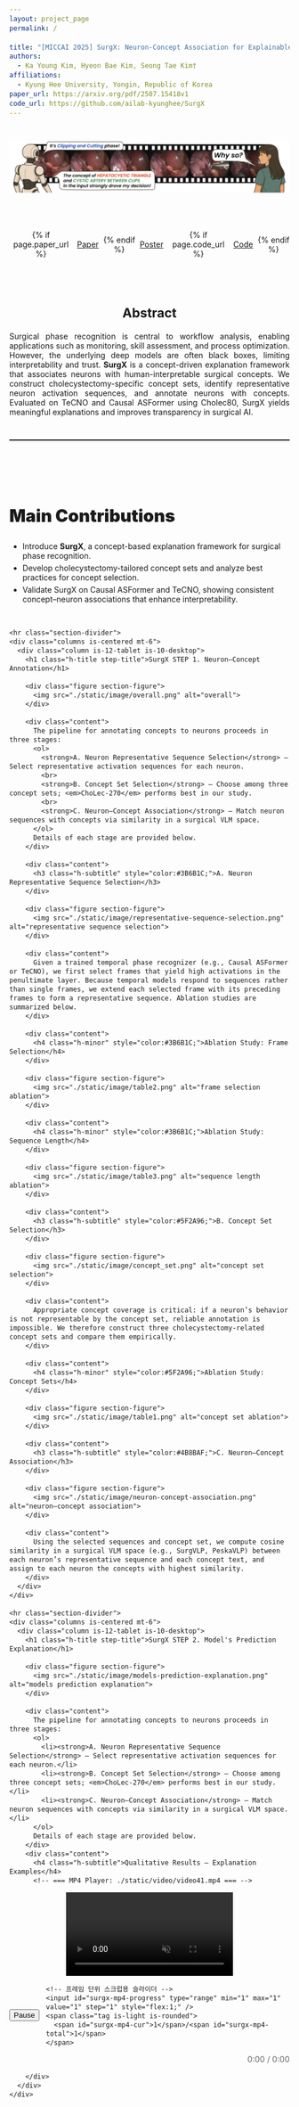 ```yaml
---
layout: project_page
permalink: /

title: "[MICCAI 2025] SurgX: Neuron-Concept Association for Explainable Surgical Phase Recognition"
authors:
  - Ka Young Kim, Hyeon Bae Kim, Seong Tae Kim†
affiliations:
  - Kyung Hee University, Yongin, Republic of Korea
paper_url: https://arxiv.org/pdf/2507.15418v1
code_url: https://github.com/ailab-kyunghee/SurgX
---
```


<style>
  /* ===== Tighten only title↔hero and hero↔abstract ===== */

/* 레이아웃이 상단에 페이지 제목을 렌더링할 때 대비 */
.page-title,
.post-title,
h1.page-title,
h1.post-title {
  margin-bottom: 0.6rem; /* 제목과 히어로를 더 가깝게 */
}

/* 히어로 섹션 자체 간격 축소 */
.hero-section {
  padding-top: 0.6rem !important;
  padding-bottom: 0.6rem !important;
}

/* 히어로 내부 이미지와 버튼 간격도 촘촘하게 */
.hero-section .figure-hero {
  margin-bottom: 0.6rem !important;
}
.hero-section .link-blocks {
  margin-top: 0.4rem !important;
  margin-bottom: 0.6rem !important;
}

/* Abstract의 상단 여백만 줄여서 히어로와 바짝 */
.abstract-section {
  padding-top: 0.8rem !important;
}

/* 히어로와 Abstract 사이에 구분선이 있으면 여백 최소화 */
hr.section-divider {
  margin: 0.8rem auto !important;
}

/* 모바일에서는 너무 붙지 않게 살짝만 완화 */
@media (max-width: 768px) {
  .hero-section {
    padding-top: 0.8rem !important;
    padding-bottom: 0.8rem !important;
  }
  .abstract-section {
    padding-top: 1rem !important;
  }
}

/* Pretendard Font 설정 */
@font-face {
  font-family: 'Pretendard';
  src: url('./static/font/Pretendard-Regular.otf') format('opentype');
  font-weight: 400;
  font-style: normal;
}
@font-face {
  font-family: 'Pretendard';
  src: url('./static/font/Pretendard-Medium.otf') format('opentype');
  font-weight: 500;
  font-style: normal;
}
@font-face {
  font-family: 'Pretendard';
  src: url('./static/font/Pretendard-Black.otf') format('opentype');
  font-weight: 900;
  font-style: normal;
}

/* 전역 기본 폰트 적용 */
body {
  font-family: 'Pretendard', -apple-system, BlinkMacSystemFont, 'Segoe UI', Roboto, sans-serif;
}

/* --- Desktop 확대/모바일 풀폭 설정 --- */
@media screen and (min-width: 1216px) {
  .narrow-container {
    max-width: 1200px;
    margin: 0 auto;
  }
}
@media screen and (min-width: 1408px) {
  .narrow-container {
    max-width: 1280px;
    margin: 0 auto;
  }
}

/* 기본: 좌측 정렬 */
body,
.narrow-container,
.narrow-container .content,
ul, ol, li, p {
  text-align: left;
}

/* 제목도 좌측 */
h1, h2, h3, h4, h5, h6 {
  text-align: left;
}

/* Hero, Abstract 섹션은 중앙 정렬 강제 */
.hero-section,
.hero-section * ,
.abstract-section,
.abstract-section h3,
.abstract-section h1,
.abstract-section h2 {
  text-align: center !important;
}

/* Abstract 본문만 양쪽 정렬 */
.abstract-section .content {
  text-align: justify !important;
}

/* 데스크톱에서 기본 폰트 크게 */
@media screen and (min-width: 1024px) {
  body { overflow-x: hidden; }
  .narrow-container .content {
    font-size: 1.2rem;
    line-height: 1.9;
  }
  .figure-hero img {
    transform: scale(1.2);
    transform-origin: center;
    will-change: transform;
  }
}

/* 기본 이미지 반응형 */
.figure img {
  width: 100%;
  height: auto;
  display: block;
}

/* 모바일(≤768px): 이미지 중앙 */
@media screen and (max-width: 768px) {
  .figure img {
    width: 100% !important;
    max-width: 100% !important;
    margin-left: auto;
    margin-right: auto;
  }
  .link-blocks {
    justify-content: center; /* 모바일에서는 버튼 중앙 */
  }
}
/* 모바일(≤768px): hero 버튼 크기 줄이기 */
@media screen and (max-width: 768px) {
  .hero-section .link-blocks .button.is-medium {
    font-size: 0.8rem;
    height: 2.2em;
    padding-left: 0.9em;
    padding-right: 0.9em;
    border-radius: 9999px;
  }
  .hero-section .link-blocks .button.is-medium .icon {
    font-size: 0.85em;
  }
}

/* 버튼 그룹 */
.link-blocks {
  display: flex;
  gap: .5rem;
  justify-content: flex-start;
  align-items: center;
}
.link-blocks .button + .button {
  margin-left: 0;
}

/* 이미지 여백 (기본값 유지) */
.section-figure {
  margin-top: 1rem;
  margin-bottom: 1.5rem;
}

/* 제목 크기 */
.h-title {
  font-size: clamp(1.75rem, 3.2vw, 2.75rem);
  font-weight: 900;
}
.h-subtitle {
  font-size: clamp(1.35rem, 2.4vw, 2.125rem);
  font-weight: 700;
}
.h-minor {
  font-size: clamp(1.2rem, 2vw, 1.625rem);
  font-weight: 700;
}

/* STEP 제목 강조 */
.step-title {
  font-size: clamp(2.25rem, 4.2vw, 3.25rem);
  font-weight: 900;
  letter-spacing: -0.01em;
  line-height: 1.15;
}

/* =========================
   Vertical Rhythm / Spacing
   ========================= */

/* 1) 간격 스케일 */
:root{
  --space-2xs: .4rem;
  --space-xs:  .8rem;
  --space-sm:  1.2rem;
  --space-md:  1.8rem;
  --space-lg:  2.4rem;
  --space-xl:  3.2rem;
  --space-2xl: 4.0rem;
}

/* 2) 섹션 여백: hero/abstract 는 원래대로, 그 외만 확대 */
.section:not(.hero-section):not(.abstract-section) {
  padding-top: var(--space-xl);
  padding-bottom: var(--space-xl);
}

/* 3) 같은 섹션 안에서 columns 묶음 사이 간격 키우기 (hero/abstract 제외 필요 없음) */
.section .columns + .columns {
  margin-top: var(--space-xl);
}

/* 4) 큰 제목/소제목 상하 간격 */
.h-title {
  margin-top: var(--space-xl);
  margin-bottom: var(--space-md);
}
.step-title {
  margin-top: var(--space-2xl);
  margin-bottom: var(--space-lg);
}
.h-subtitle {
  margin-top: var(--space-xl);
  margin-bottom: var(--space-sm);
}
.h-minor {
  margin-top: var(--space-lg);
  margin-bottom: var(--space-xs);
}

/* 5) 문단/표/목록 기본 간격 */
.content {
  margin-top: var(--space-sm);
  margin-bottom: var(--space-md);
}

/* 연속 블록 간 자동 간격 증대 */
:where(.content, .figure, .h-title, .h-subtitle, .h-minor)
  + :where(.content, .figure, .h-title, .h-subtitle, .h-minor) {
  margin-top: var(--space-lg);
}

/* 6) 이미지 블록 상하 여백 (확대) — hero/abstract 내부 기본 흐름은 유지 */
.section-figure {
  margin-top: var(--space-sm) !important;
  margin-bottom: var(--space-xl) !important;
}

/* 7) 리스트 간격 */
.content ul,
.content ol {
  margin-top: var(--space-xs);
  margin-bottom: var(--space-md);
}
.content li + li {
  margin-top: .35em;
}

/* 8) 히어로/링크 버튼 묶음 주변 여백 (기존 느낌 유지) */
.hero-section .figure-hero {
  margin-bottom: 1.5rem; /* 원래 감성 유지 */
}
.link-blocks {
  margin-top: var(--space-sm);
  margin-bottom: var(--space-md);
}

/* 9) 테이블/포스터 이미지 등 후속 블록 간격 */
.figure + .content,
.content + .figure {
  margin-top: var(--space-lg);
}

/* 10) 가독 좋은 구분선 */
hr.section-divider {
  margin: var(--space-xl) auto;
  border: none;
  border-top: 1px solid rgba(0,0,0,.12);
  width: min(980px, 100%);
}

/* 11) 모바일에서 여백 살짝 축소 */
@media screen and (max-width: 768px) {
  .section:not(.hero-section):not(.abstract-section) {
    padding-top: var(--space-lg);
    padding-bottom: var(--space-lg);
  }
  .h-title { margin-top: var(--space-lg); margin-bottom: var(--space-sm); }
  .step-title { margin-top: var(--space-xl); margin-bottom: var(--space-md); }
  .h-subtitle { margin-top: var(--space-lg); margin-bottom: var(--space-xs); }
  .h-minor { margin-top: var(--space-md); margin-bottom: var(--space-2xs); }
  .section .columns + .columns { margin-top: var(--space-lg); }
  .section-figure { margin-bottom: var(--space-lg) !important; }
  hr.section-divider { margin: var(--space-lg) auto; }
}
</style>

<!-- Hero Illustration + 링크 버튼 (그대로 유지) -->
<section class="section pt-4 pb-3 hero-section">
  <div class="container narrow-container">
    <div class="columns is-centered">
      <div class="column is-12-tablet is-10-desktop">
        <div class="figure section-figure figure-hero">
          <img src="./static/image/intro.png" alt="Illustration">
        </div>
      </div>
    </div>
    <div class="columns is-centered">
      <div class="column is-12-tablet is-10-desktop">
        <div class="link-blocks mt-4" style="justify-content:center;">
          {% if page.paper_url %}
          <a href="{{ page.paper_url }}" target="_blank" rel="noopener"
             class="button is-dark is-rounded is-medium">
            <span class="icon"><i class="fas fa-file-pdf"></i></span><span>Paper</span>
          </a>
          {% endif %}
          <a href="./static/pdf/SurgX_Poster.pdf" target="_blank" rel="noopener"
             class="button is-dark is-rounded is-medium">
            <span class="icon"><i class="fas fa-file-pdf"></i></span><span>Poster</span>
          </a>
          {% if page.code_url %}
          <a href="{{ page.code_url }}" target="_blank" rel="noopener"
             class="button is-link is-rounded is-medium">
            <span class="icon"><i class="fab fa-github"></i></span><span>Code</span>
          </a>
          {% endif %}
        </div>
      </div>
    </div>
  </div>
</section>

<!-- Abstract (그대로 유지) -->
<section class="section pt-4 pb-4 abstract-section">
  <div class="container narrow-container">
    <div class="columns is-centered">
      <div class="column is-12-tablet is-10-desktop">
        <h3 class="h-subtitle">Abstract</h3>
        <div class="content mt-3">
          Surgical phase recognition is central to workflow analysis, enabling applications such as monitoring, skill assessment, and process optimization. However, the underlying deep models are often black boxes, limiting interpretability and trust.
          <b>SurgX</b> is a concept-driven explanation framework that associates neurons with human-interpretable surgical concepts. We construct cholecystectomy-specific concept sets, identify representative neuron activation sequences, and annotate neurons with concepts.
          Evaluated on TeCNO and Causal ASFormer using Cholec80, SurgX yields meaningful explanations and improves transparency in surgical AI.
        </div>
      </div>
    </div>
  </div>
</section>

<hr class="section-divider">

<!-- Main Contributions (여기부터 시원한 간격 적용) -->
<section class="section pt-5 pb-5">
  <div class="container narrow-container">
    <div class="columns is-centered">
      <div class="column is-12-tablet is-10-desktop">
        <h1 class="h-title">Main Contributions</h1>
        <ul class="content mt-4">
          <li>Introduce <strong>SurgX</strong>, a concept-based explanation framework for surgical phase recognition.</li>
          <li>Develop cholecystectomy-tailored concept sets and analyze best practices for concept selection.</li>
          <li>Validate SurgX on Causal ASFormer and TeCNO, showing consistent concept–neuron associations that enhance interpretability.</li>
        </ul>
      </div>
    </div>

    <hr class="section-divider">
    <div class="columns is-centered mt-6">
      <div class="column is-12-tablet is-10-desktop">
        <h1 class="h-title step-title">SurgX STEP 1. Neuron–Concept Annotation</h1>

        <div class="figure section-figure">
          <img src="./static/image/overall.png" alt="overall">
        </div>

        <div class="content">
          The pipeline for annotating concepts to neurons proceeds in three stages:
          <ol>
            <strong>A. Neuron Representative Sequence Selection</strong> – Select representative activation sequences for each neuron.
            <br>
            <strong>B. Concept Set Selection</strong> – Choose among three concept sets; <em>ChoLec-270</em> performs best in our study.
            <br>
            <strong>C. Neuron–Concept Association</strong> – Match neuron sequences with concepts via similarity in a surgical VLM space.
          </ol>
          Details of each stage are provided below.
        </div>

        <div class="content">
          <h3 class="h-subtitle" style="color:#3B6B1C;">A. Neuron Representative Sequence Selection</h3>
        </div>

        <div class="figure section-figure">
          <img src="./static/image/representative-sequence-selection.png" alt="representative sequence selection">
        </div>

        <div class="content">
          Given a trained temporal phase recognizer (e.g., Causal ASFormer or TeCNO), we first select frames that yield high activations in the penultimate layer. Because temporal models respond to sequences rather than single frames, we extend each selected frame with its preceding frames to form a representative sequence. Ablation studies are summarized below.
        </div>

        <div class="content">
          <h4 class="h-minor" style="color:#3B6B1C;">Ablation Study: Frame Selection</h4>
        </div>

        <div class="figure section-figure">
          <img src="./static/image/table2.png" alt="frame selection ablation">
        </div>

        <div class="content">
          <h4 class="h-minor" style="color:#3B6B1C;">Ablation Study: Sequence Length</h4>
        </div>

        <div class="figure section-figure">
          <img src="./static/image/table3.png" alt="sequence length ablation">
        </div>

        <div class="content">
          <h3 class="h-subtitle" style="color:#5F2A96;">B. Concept Set Selection</h3>
        </div>

        <div class="figure section-figure">
          <img src="./static/image/concept_set.png" alt="concept set selection">
        </div>

        <div class="content">
          Appropriate concept coverage is critical: if a neuron’s behavior is not representable by the concept set, reliable annotation is impossible. We therefore construct three cholecystectomy-related concept sets and compare them empirically.
        </div>

        <div class="content">
          <h4 class="h-minor" style="color:#5F2A96;">Ablation Study: Concept Sets</h4>
        </div>

        <div class="figure section-figure">
          <img src="./static/image/table1.png" alt="concept set ablation">
        </div>

        <div class="content">
          <h3 class="h-subtitle" style="color:#4B8BAF;">C. Neuron–Concept Association</h3>
        </div>

        <div class="figure section-figure">
          <img src="./static/image/neuron-concept-association.png" alt="neuron–concept association">
        </div>

        <div class="content">
          Using the selected sequences and concept set, we compute cosine similarity in a surgical VLM space (e.g., SurgVLP, PeskaVLP) between each neuron’s representative sequence and each concept text, and assign to each neuron the concepts with highest similarity.
        </div>
      </div>
    </div>
    
    <hr class="section-divider">
    <div class="columns is-centered mt-6">
      <div class="column is-12-tablet is-10-desktop">
        <h1 class="h-title step-title">SurgX STEP 2. Model's Prediction Explanation</h1>

        <div class="figure section-figure">
          <img src="./static/image/models-prediction-explanation.png" alt="models prediction explanation">
        </div>

        <div class="content">
          The pipeline for annotating concepts to neurons proceeds in three stages:
          <ol>
            <li><strong>A. Neuron Representative Sequence Selection</strong> – Select representative activation sequences for each neuron.</li>
            <li><strong>B. Concept Set Selection</strong> – Choose among three concept sets; <em>ChoLec-270</em> performs best in our study.</li>
            <li><strong>C. Neuron–Concept Association</strong> – Match neuron sequences with concepts via similarity in a surgical VLM space.</li>
          </ol>
          Details of each stage are provided below.
        </div>
        <div class="content">
          <h4 class="h-subtitle">Qualitative Results – Explanation Examples</h4>
          <!-- === MP4 Player: ./static/video/video41.mp4 === -->
<div id="surgx-mp4-player" class="box" style="max-width: 980px; margin: 0 auto;">
  <div style="display:flex; justify-content:center;">
    <video
      id="surgx-mp4"
      src="./static/video/video41_022501-029976.mp4"
      playsinline
      muted
      preload="metadata"
      style="max-width:100%; height:auto; background:#000;"
    ></video>
  </div>

  <div class="mt-3" style="display:flex; align-items:center; gap:.75rem;">
    <button id="surgx-mp4-toggle" class="button is-dark is-rounded is-small">
      <span class="icon"><i class="fas fa-pause"></i></span>
      <span>Pause</span>
    </button>

    <!-- 프레임 단위 스크럽용 슬라이더 -->
    <input id="surgx-mp4-progress" type="range" min="1" max="1" value="1" step="1" style="flex:1;" />
    <span class="tag is-light is-rounded">
      <span id="surgx-mp4-cur">1</span>/<span id="surgx-mp4-total">1</span>
    </span>
  </div>

  <div class="mt-2" style="display:flex; justify-content:flex-end; gap:.5rem; font-size:.9rem; color:#666;">
    <span><span id="surgx-time-cur">0:00</span> / <span id="surgx-time-total">0:00</span></span>
  </div>
</div>

<script>
(function() {
  // ===== 설정 =====
  // 프레임당 0.5초였다면 FPS = 2, 0.25초였다면 FPS = 4 처럼 지정
  const FPS = 2;  // <-- 필요에 맞게 조정하세요

  const video    = document.getElementById('surgx-mp4');
  const btn      = document.getElementById('surgx-mp4-toggle');
  const progress = document.getElementById('surgx-mp4-progress');
  const curSpan  = document.getElementById('surgx-mp4-cur');
  const totSpan  = document.getElementById('surgx-mp4-total');
  const tCur     = document.getElementById('surgx-time-cur');
  const tTot     = document.getElementById('surgx-time-total');

  let totalFrames = 1;
  let isScrubbing = false;
  let rafId = null;

  function fmtTime(sec) {
    if (!isFinite(sec)) return '0:00';
    sec = Math.max(0, Math.floor(sec));
    const m = Math.floor(sec / 60);
    const s = sec % 60;
    return m + ':' + String(s).padStart(2, '0');
  }

  // 메타데이터 로드 후 초기화
  video.addEventListener('loadedmetadata', () => {
    const duration = video.duration || 0;
    totalFrames = Math.max(1, Math.round(duration * FPS));
    progress.max = totalFrames;
    progress.value = 1;
    curSpan.textContent = '1';
    totSpan.textContent = String(totalFrames);
    tTot.textContent = fmtTime(duration);

    // 자동 재생 시도 (모바일 정책상 muted/playsinline 필요)
    // 이미 muted, playsinline 설정됨
    video.play().catch(() => {
      // 자동재생 실패 시 버튼 상태만 Play로 바꿔둠
      btn.innerHTML = '<span class="icon"><i class="fas fa-play"></i></span><span>Play</span>';
    });
  });

  // 시간 업데이트 → 진행바/표시 갱신
  function tick() {
    const curTime = video.currentTime || 0;
    const duration = video.duration || 0;

    if (!isScrubbing && duration > 0) {
      const curFrame = Math.min(totalFrames, Math.max(1, Math.round(curTime * FPS) + 1));
      progress.value = curFrame;
      curSpan.textContent = String(curFrame);
    }
    tCur.textContent = fmtTime(curTime);

    rafId = requestAnimationFrame(tick);
  }

  video.addEventListener('play', () => {
    btn.innerHTML = '<span class="icon"><i class="fas fa-pause"></i></span><span>Pause</span>';
    if (!rafId) rafId = requestAnimationFrame(tick);
  });

  video.addEventListener('pause', () => {
    btn.innerHTML = '<span class="icon"><i class="fas fa-play"></i></span><span>Play</span>';
    if (rafId) { cancelAnimationFrame(rafId); rafId = null; }
    // 마지막 한 번 상태 갱신
    tick();
  });

  video.addEventListener('ended', () => {
    // 끝나면 일시정지 상태로 두고 슬라이더를 마지막 프레임에
    if (rafId) { cancelAnimationFrame(rafId); rafId = null; }
    const last = totalFrames;
    progress.value = last;
    curSpan.textContent = String(last);
    btn.innerHTML = '<span class="icon"><i class="fas fa-play"></i></span><span>Play</span>';
  });

  // 재생/일시정지 토글
  btn.addEventListener('click', () => {
    if (video.paused) video.play();
    else video.pause();
  });

  // 스크럽 시작/끝
  const startScrub = () => { isScrubbing = true; video.pause(); };
  const endScrub = () => {
    isScrubbing = false;
    // 일시정지 유지: 사용자가 멈춰놓고 프레임 관찰 가능
    // 다시 재생하려면 버튼 누르면 됨
  };
  progress.addEventListener('mousedown', startScrub);
  progress.addEventListener('touchstart', startScrub, {passive:true});
  progress.addEventListener('mouseup', endScrub);
  progress.addEventListener('mouseleave', endScrub);
  progress.addEventListener('touchend', endScrub);

  // 진행바 이동 → 해당 프레임 시간으로 점프
  function seekToFrame() {
    if (!totalFrames || !FPS) return;
    const targetFrame = Math.max(1, Math.min(totalFrames, parseInt(progress.value, 10) || 1));
    const t = (targetFrame - 1) / FPS; // 프레임→초
    video.currentTime = t;
    curSpan.textContent = String(targetFrame);
    tCur.textContent = fmtTime(t);
  }
  progress.addEventListener('input', seekToFrame);

  // 키보드 단축키(←/→)로 프레임 이동
  document.addEventListener('keydown', (e) => {
    if (!totalFrames || !FPS) return;
    if (e.key === 'ArrowRight') {
      e.preventDefault();
      const curFrame = Math.min(totalFrames, Math.round((video.currentTime || 0) * FPS) + 2);
      progress.value = curFrame;
      startScrub();
      seekToFrame();
      endScrub();
    } else if (e.key === 'ArrowLeft') {
      e.preventDefault();
      const curFrame = Math.max(1, Math.round((video.currentTime || 0) * FPS));
      progress.value = curFrame;
      startScrub();
      seekToFrame();
      endScrub();
    }
  });
})();
</script>

        </div>
      </div>
    </div>
  </div>
</section>



